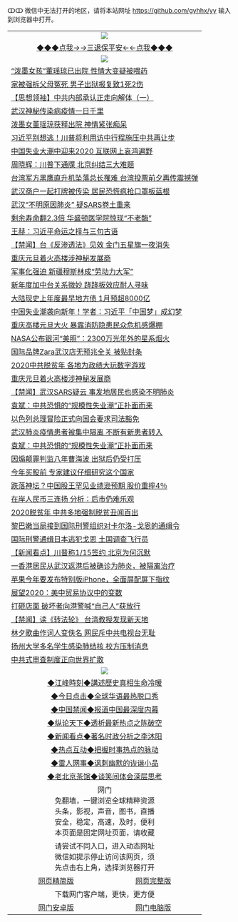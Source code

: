 ↀↀ 微信中无法打开的地区，请将本站网址 https://github.com/gyhhx/yy 输入到浏览器中打开。 

 <table>
  <tr>
    <td colspan="2" align=center><img src="https://github.com/gyhhx/image-upload/blob/master/3t.jpg"></td>
 </tr>
 <tr><td colspan="2" align="center"><a href="https://xball.casa/oo.aspx?name=ogQuit&key=eqxowaguscvmxdgc&from=yy">◆◆◆点我→→三退保平安←←点我◆◆◆</a></td></tr>
  <tr>
    <td colspan="2" align=center><img src="https://cdn.jsdelivr.net/gh/gyoupiodf/im1/%E7%BD%91%E9%97%A8%E6%96%B0%E9%97%BB1.jpg"></td>
 </tr>
<tr><td colspan="2" align="left"><a href="https://xball.casa/oo.aspx?name=c1113652&key=eqxowaguscvmxdgc&from=gy">“泼墨女孩”董瑶琼已出院  性情大变疑被喂药</a></td></tr>
<tr><td colspan="2" align="left"><a href="https://xball.casa/oo.aspx?name=c1113603&key=eqxowaguscvmxdgc&from=gy">家被强拆父母冤死 男子出狱报复致1死2伤</a></td></tr>
<tr><td colspan="2" align="left"><a href="https://xball.casa/oo.aspx?name=c1103037&key=eqxowaguscvmxdgc&from=gy">【思想领袖】中共内部承认正走向解体（一）</a></td></tr>
<tr><td colspan="2" align="left"><a href="https://xball.casa/oo.aspx?name=c1113634&key=eqxowaguscvmxdgc&from=gy">武汉神秘传染病疫情一日千里</a></td></tr>
<tr><td colspan="2" align="left"><a href="https://xball.casa/oo.aspx?name=c1113606&key=eqxowaguscvmxdgc&from=gy">泼墨女董瑶琼获释出院 神情紧张痴呆</a></td></tr>
<tr><td colspan="2" align="left"><a href="https://xball.casa/oo.aspx?name=c1113586&key=eqxowaguscvmxdgc&from=gy">习近平别想逃！川普将利用访中行程施压中共再让步</a></td></tr>
<tr><td colspan="2" align="left"><a href="https://xball.casa/oo.aspx?name=c1113659&key=eqxowaguscvmxdgc&from=gy">中国失业大潮中迎来2020 互联网上哀鸿遍野</a></td></tr>
<tr><td colspan="2" align="left"><a href="https://xball.casa/oo.aspx?name=c1113627&key=eqxowaguscvmxdgc&from=gy">周晓辉：川普下通牒 北京纠结三大难题</a></td></tr>
<tr><td colspan="2" align="left"><a href="https://xball.casa/oo.aspx?name=c1113654&key=eqxowaguscvmxdgc&from=gy">台湾军方黑鹰直升机坠落总长罹难 台湾投票前夕再传震撼弹</a></td></tr>
<tr><td colspan="2" align="left"><a href="https://xball.casa/oo.aspx?name=c1113585&key=eqxowaguscvmxdgc&from=gy">武汉商户一起打牌被传染 居民恐慌疯抢口罩板蓝根</a></td></tr>
<tr><td colspan="2" align="left"><a href="https://xball.casa/oo.aspx?name=c1113657&key=eqxowaguscvmxdgc&from=gy">武汉“不明原因肺炎” 疑SARS卷土重来</a></td></tr>
<tr><td colspan="2" align="left"><a href="https://xball.casa/oo.aspx?name=c1113635&key=eqxowaguscvmxdgc&from=gy">剩余寿命翻2.3倍 华盛顿医学院惊现“不老酶”</a></td></tr>
<tr><td colspan="2" align="left"><a href="https://xball.casa/oo.aspx?name=c1113607&key=eqxowaguscvmxdgc&from=gy">王赫：习近平命运之择与三句古语</a></td></tr>
<tr><td colspan="2" align="left"><a href="https://xball.casa/oo.aspx?name=c1113666&key=eqxowaguscvmxdgc&from=gy">【禁闻】台《反渗透法》见效 金门五星旗一夜消失</a></td></tr>
<tr><td colspan="2" align="left"><a href="https://xball.casa/oo.aspx?name=c1113578&key=eqxowaguscvmxdgc&from=gy">重庆元旦着火高楼涉神秘发展商</a></td></tr>
<tr><td colspan="2" align="left"><a href="https://xball.casa/oo.aspx?name=c1113649&key=eqxowaguscvmxdgc&from=gy">军事化强迫 新疆穆斯林成“劳动力大军”</a></td></tr>
<tr><td colspan="2" align="left"><a href="https://xball.casa/oo.aspx?name=c1113650&key=eqxowaguscvmxdgc&from=gy">新年度加中台关系微妙 跷跷板效应耐人寻味</a></td></tr>
<tr><td colspan="2" align="left"><a href="https://xball.casa/oo.aspx?name=c1113626&key=eqxowaguscvmxdgc&from=gy">大陆现史上年度最早地方债 1月预超8000亿</a></td></tr>
<tr><td colspan="2" align="left"><a href="https://xball.casa/oo.aspx?name=c1113588&key=eqxowaguscvmxdgc&from=gy">中国失业潮袭向新年！学者：习近平「中国梦」成幻梦</a></td></tr>
<tr><td colspan="2" align="left"><a href="https://xball.casa/oo.aspx?name=c1113644&key=eqxowaguscvmxdgc&from=gy">重庆高楼元旦大火 暴露消防隐患民众危机感爆棚</a></td></tr>
<tr><td colspan="2" align="left"><a href="https://xball.casa/oo.aspx?name=c1113641&key=eqxowaguscvmxdgc&from=gy">NASA公布银河“美照”：2300万光年外的星系烟火</a></td></tr>
<tr><td colspan="2" align="left"><a href="https://xball.casa/oo.aspx?name=c1113579&key=eqxowaguscvmxdgc&from=gy">国际品牌Zara武汉店无预兆全关 被贴封条</a></td></tr>
<tr><td colspan="2" align="left"><a href="https://xball.casa/oo.aspx?name=c1113647&key=eqxowaguscvmxdgc&from=gy">2020中共脱贫年 各地为政绩大玩数字游戏</a></td></tr>
<tr><td colspan="2" align="left"><a href="https://xball.casa/oo.aspx?name=c1113622&key=eqxowaguscvmxdgc&from=gy">重庆元旦着火高楼涉神秘发展商</a></td></tr>
<tr><td colspan="2" align="left"><a href="https://xball.casa/oo.aspx?name=c1113658&key=eqxowaguscvmxdgc&from=gy">【禁闻】武汉SARS疑云 事发地居民也感染不明肺炎</a></td></tr>
<tr><td colspan="2" align="left"><a href="https://xball.casa/oo.aspx?name=c1113608&key=eqxowaguscvmxdgc&from=gy">袁斌：中共恐惧的“规模性失业潮”正扑面而来</a></td></tr>
<tr><td colspan="2" align="left"><a href="https://xball.casa/oo.aspx?name=c1113645&key=eqxowaguscvmxdgc&from=gy">以色列总理冒险正式向国会要求司法豁免</a></td></tr>
<tr><td colspan="2" align="left"><a href="https://xball.casa/oo.aspx?name=c1113667&key=eqxowaguscvmxdgc&from=gy">武汉肺炎疫情患者被集中隔离 不断有新患者转入</a></td></tr>
<tr><td colspan="2" align="left"><a href="https://xball.casa/oo.aspx?name=c1113631&key=eqxowaguscvmxdgc&from=gy">袁斌：中共恐惧的“规模性失业潮”正扑面而来</a></td></tr>
<tr><td colspan="2" align="left"><a href="https://xball.casa/oo.aspx?name=c1113648&key=eqxowaguscvmxdgc&from=gy">因煽颠罪判监八年曹海波 出狱后仍受打压</a></td></tr>
<tr><td colspan="2" align="left"><a href="https://xball.casa/oo.aspx?name=c1113577&key=eqxowaguscvmxdgc&from=gy">今年买股前 专家建议仔细研究这个国家</a></td></tr>
<tr><td colspan="2" align="left"><a href="https://xball.casa/oo.aspx?name=c1113582&key=eqxowaguscvmxdgc&from=gy">跌落神坛？中国股王罕见业绩逊预期 股价重摔4％</a></td></tr>
<tr><td colspan="2" align="left"><a href="https://xball.casa/oo.aspx?name=c1113639&key=eqxowaguscvmxdgc&from=gy">在岸人民币三连扬 分析：后市仍难乐观</a></td></tr>
<tr><td colspan="2" align="left"><a href="https://xball.casa/oo.aspx?name=c1113624&key=eqxowaguscvmxdgc&from=gy">2020脱贫年 中共多地强制脱贫丑闻百出</a></td></tr>
<tr><td colspan="2" align="left"><a href="https://xball.casa/oo.aspx?name=c1113646&key=eqxowaguscvmxdgc&from=gy">黎巴嫩当局接到国际刑警组织对卡尔洛-戈恩的通缉令</a></td></tr>
<tr><td colspan="2" align="left"><a href="https://xball.casa/oo.aspx?name=c1113621&key=eqxowaguscvmxdgc&from=gy">国际刑警通缉日本逃犯戈恩 土国调查飞行员</a></td></tr>
<tr><td colspan="2" align="left"><a href="https://xball.casa/oo.aspx?name=c1113638&key=eqxowaguscvmxdgc&from=gy">【新闻看点】川普称1/15签约 北京为何沉默</a></td></tr>
<tr><td colspan="2" align="left"><a href="https://xball.casa/oo.aspx?name=c1113643&key=eqxowaguscvmxdgc&from=gy">一香港居民从武汉返港后被确诊为肺炎，被隔离治疗</a></td></tr>
<tr><td colspan="2" align="left"><a href="https://xball.casa/oo.aspx?name=c1113636&key=eqxowaguscvmxdgc&from=gy">苹果今年要发布特别版iPhone，全面屏配屏下指纹</a></td></tr>
<tr><td colspan="2" align="left"><a href="https://xball.casa/oo.aspx?name=c1113615&key=eqxowaguscvmxdgc&from=gy">展望2020：美中贸易协议中的变数</a></td></tr>
<tr><td colspan="2" align="left"><a href="https://xball.casa/oo.aspx?name=c1113584&key=eqxowaguscvmxdgc&from=gy">打砸店面 破坏者向港警喊“自己人”获放行</a></td></tr>
<tr><td colspan="2" align="left"><a href="https://xball.casa/oo.aspx?name=c1113628&key=eqxowaguscvmxdgc&from=gy">【禁闻】读《转法轮》 台湾教授发现新天地</a></td></tr>
<tr><td colspan="2" align="left"><a href="https://xball.casa/oo.aspx?name=c1113660&key=eqxowaguscvmxdgc&from=gy">林夕歌曲作词人变佚名 网民斥中共电视台无耻</a></td></tr>
<tr><td colspan="2" align="left"><a href="https://xball.casa/oo.aspx?name=c1113630&key=eqxowaguscvmxdgc&from=gy">扬州大学多名学生感染肺结核 校方压制消息</a></td></tr>
<tr><td colspan="2" align="left"><a href="https://xball.casa/oo.aspx?name=c1113632&key=eqxowaguscvmxdgc&from=gy">中共式审查制度正向世界扩散</a></td></tr>

 <tr>
   <td colspan="2" align=center><img src="https://cdn.jsdelivr.net/gh/gyoupiodf/im1/jf-1.jpg"></td>
  </tr>
   <tr>
   <td colspan="2" align=center> 
<a href="https://xball.casa/oo.aspx?name=c922850&key=eqxowaguscvmxdgc&from=yy&tag=9877">◆江峰時刻◆講述歷史真相生命冷暖</a><br/>
    </td>
  </tr>
   <tr>
   <td colspan="2" align=center> 
<a href="https://xball.casa/oo.aspx?name=c816850&key=eqxowaguscvmxdgc&from=yy&tag=9877">◆今日点击◆全球华语最热脱口秀</a><br/>
    </td>
  </tr>
  <tr>
  <td colspan="2" align=center>
<a href="https://xball.casa/oo.aspx?name=c816860&key=eqxowaguscvmxdgc&from=yy&tag=99733110">◆中国禁闻◆报道中国最深度内幕</a><br/>
   </tr>
  <tr>
     <td colspan="2" align=center>
<a href="https://xball.casa/oo.aspx?name=c816855&key=eqxowaguscvmxdgc&from=yy&tag=997110">◆纵论天下◆透析最新热点之陈破空</a><br/>
   </tr>
   <tr>
      <td colspan="2" align=center>
<a href="https://xball.casa/oo.aspx?name=c838308&key=eqxowaguscvmxdgc&from=yy&tag=9973110">◆新闻看点◆著名时政分析之李沐阳</a><br/>
   </tr>
   <tr>
     <td colspan="2" align=center>
<a href="https://xball.casa/oo.aspx?name=c816852&key=eqxowaguscvmxdgc&from=yy&tag=9733110">◆热点互动◆把握时事热点的脉动</a><br/>
   </tr>
   <tr>
      <td colspan="2" align=center>
<a href="https://xball.casa/oo.aspx?name=c816694&key=eqxowaguscvmxdgc&from=yy&tag=93310">◆雷人网事◆讽刺幽默的诙谐小品</a><br/>
   </tr>
   <tr>
    <td colspan="2" align=center>
<a href="https://xball.casa/oo.aspx?name=c816650&key=eqxowaguscvmxdgc&from=yy&tag=9973110">◆老北京茶馆◆谈笑间体会深层思考</a><br/>
   </tr>
<tr>
    <td colspan="2" align="center">网门<br/>免翻墙，一键浏览全球精粹资源<br/>头条，影视，声音，图书，直播<br/>安全，稳定，高速，及时，便利<br/>本页面是固定网址页面，请收藏</td>
  <tr>
  <tr>
    <td colspan="2" align="center">请尝试不同入口，进入动态网址<br/>微信如提示停止访问该网页，须<br/>先点击右上角，选择浏览器打开</td>
  <tr>  
  <tr>
    <td align="center"><a href="https://gitcdn.xyz/repo/otiny/up/master/show002.htm">网页精简版</a></td>
    <td align="center"><a href="https://gitcdn.xyz/repo/otiny/up/master/show001.htm">网页完整版</a></td>
  </tr>
  <tr>
    <td colspan="2" align="center">下载网门客户端，更快，更方便</td>
  <tr>
  <tr>
    <td align="center"><a href="https://raw.githubusercontent.com/opipe/up/master/oGatea.apk">网门安卓版</a></td>
    <td align="center"><a href="https://raw.githubusercontent.com/opipe/up/master/oGate.zip">网门电脑版</a></td>
  </tr>

</table>

